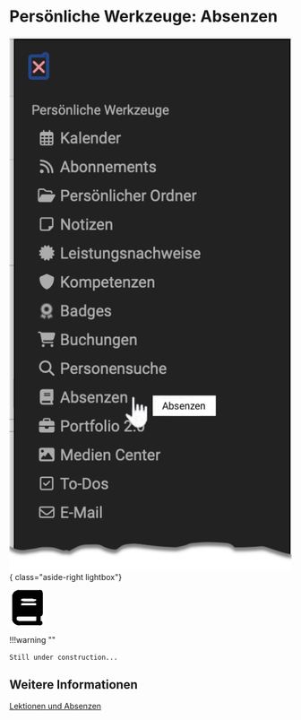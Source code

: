 # Persönliche Werkzeuge: Absenzen

![pers_menu_absences_v1_de.png](assets/pers_menu_absences_v1_de.png){ class="aside-right lightbox"}

![icon_absences.png](assets/icon_absences.png)



!!!warning ""

    Still under construction...



## Weitere Informationen

[Lektionen und Absenzen](../learningresources/Lectures_and_absences.de.md)<br>

